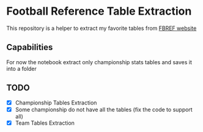 # Football Reference Table Extraction

This repository is a helper to extract my favorite tables from [FBREF website](https://fbref.com/)

## Capabilities

For now the notebook extract only championship stats tables and saves it into a folder

## TODO

- [x] Championship Tables Extraction
- [x] Some championship do not have all the tables (fix the code to support all)
- [x] Team Tables Extraction